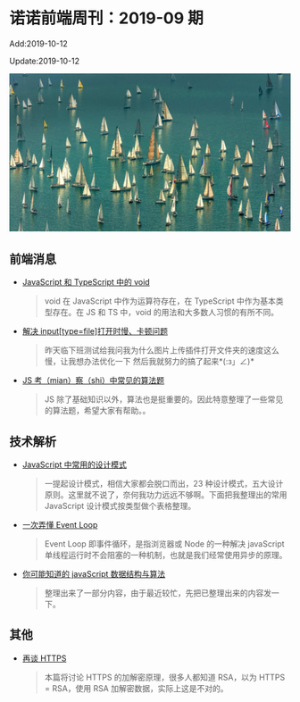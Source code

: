 # 诺诺前端周刊：2019-09 期

Add:2019-10-12

Update:2019-10-12

![201909](../images/2019/201909.jpg)

## 前端消息

- [JavaScript 和 TypeScript 中的 void](https://mp.weixin.qq.com/s/0CRuoIk3hLT93vdGYb9cLg)

  > void 在 JavaScript 中作为运算符存在，在 TypeScript 中作为基本类型存在。在 JS 和 TS 中，void 的用法和大多数人习惯的有所不同。

- [解决 input[type=file]打开时慢、卡顿问题](https://segmentfault.com/a/1190000010397414)

  > 昨天临下班测试给我问我为什么图片上传插件打开文件夹的速度这么慢，让我想办法优化一下 然后我就努力的搞了起来*(:з」∠)*

- [JS 考（mian）察（shi）中常见的算法题](https://mp.weixin.qq.com/s/VjCEqQCyLxlmaxFe1TWjnQ)

  > JS 除了基础知识以外，算法也是挺重要的。因此特意整理了一些常见的算法题，希望大家有帮助。。

## 技术解析

- [JavaScript 中常用的设计模式](https://segmentfault.com/a/1190000017787537)

  > 一提起设计模式，相信大家都会脱口而出，23 种设计模式，五大设计原则。这里就不说了，奈何我功力远远不够啊。下面把我整理出的常用 JavaScript 设计模式按类型做个表格整理。

- [一次弄懂 Event Loop](https://juejin.im/post/5c3d8956e51d4511dc72c200)

  > Event Loop 即事件循环，是指浏览器或 Node 的一种解决 javaScript 单线程运行时不会阻塞的一种机制，也就是我们经常使用异步的原理。

- [你可能知道的 javaScript 数据结构与算法](https://segmentfault.com/a/1190000018721531)

  > 整理出来了一部分内容，由于最近较忙，先把已整理出来的内容发一下。

<!-- ## 业界新闻

- [Chrome 77 发布](https://mp.weixin.qq.com/s/WBDNdgyH-b48PcrAIVSf6g)

  > 谷歌推出了面向 Mac、Windows 和 Linux 平台的 Chrome 77 稳定版（版本号 Google Chrome v77.0.3865.75），带来许多新功能和改进…… -->

## 其他

- [再谈 HTTPS](https://mp.weixin.qq.com/s/ntvyNA3x0eBTVIrWjQdJBA)

  > 本篇将讨论 HTTPS 的加解密原理，很多人都知道 RSA，以为 HTTPS = RSA，使用 RSA 加解密数据，实际上这是不对的。
